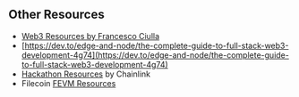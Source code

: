 ## Other Resources


*   [Web3 Resources by Francesco Ciulla](https://github.com/FrancescoXX/free-Web3-resources)
*   [https://dev.to/edge-and-node/the-complete-guide-to-full-stack-web3-development-4g74](https://dev.to/edge-and-node/the-complete-guide-to-full-stack-web3-development-4g74)
*   [Hackathon Resources](https://docs.chain.link/resources/hackathon-resources) by Chainlink
*   Filecoin [FEVM Resources](https://pl-strflt.notion.site/Filecoin-Virtual-Machine-FVM-Developer-Resources-94cabfd650184f4b9664bd4974e4d329)